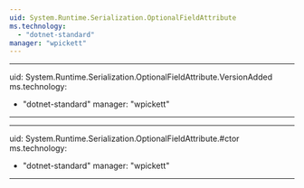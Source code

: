 ```yaml
---
uid: System.Runtime.Serialization.OptionalFieldAttribute
ms.technology: 
  - "dotnet-standard"
manager: "wpickett"
---
```


---
uid: System.Runtime.Serialization.OptionalFieldAttribute.VersionAdded
ms.technology: 
  - "dotnet-standard"
manager: "wpickett"
---

---
uid: System.Runtime.Serialization.OptionalFieldAttribute.#ctor
ms.technology: 
  - "dotnet-standard"
manager: "wpickett"
---
